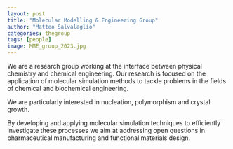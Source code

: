 ```yaml
---
layout: post
title: "Molecular Modelling & Engineering Group"
author: "Matteo Salvalaglio"
categories: thegroup
tags: [people]
image: MME_group_2023.jpg
---
```




We are a research group working at the interface between physical chemistry and chemical engineering. Our research is focused on the application of molecular simulation methods to tackle problems in the fields of chemical and biochemical engineering.

We are particularly interested in nucleation, polymorphism and crystal growth.

By developing and applying molecular simulation techniques to efficiently investigate these processes we aim at addressing open questions in pharmaceutical manufacturing and functional materials design.
